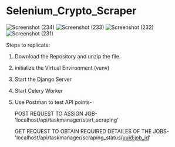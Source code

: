 # Selenium_Crypto_Scraper
 
![Screenshot (234)](https://github.com/Alfastrek/Selenium_Crypto_Scraper/assets/93537649/dd3f0d8c-98c3-49fe-a0de-5c88bc2c3866)
![Screenshot (233)](https://github.com/Alfastrek/Selenium_Crypto_Scraper/assets/93537649/726ce40e-6a25-4366-9f92-d73b3fec8a7d)
![Screenshot (232)](https://github.com/Alfastrek/Selenium_Crypto_Scraper/assets/93537649/eda03145-f3bc-48dc-abf9-5cfdeed5d8e2)
![Screenshot (231)](https://github.com/Alfastrek/Selenium_Crypto_Scraper/assets/93537649/51d25679-26e1-4441-abd1-2c062f121159)

Steps to replicate:

1) Download the Repository and unzip the file.
2) initialize the Virtual Environment (venv)
3) Start the Django Server
4) Start Celery Worker
5) Use Postman to test API points-
   
   POST REQUEST TO ASSIGN JOB-
   'localhost/api/taskmanager/start_scraping'

   GET REQUEST TO OBTAIN REQUIRED DETAILES OF THE JOBS-
   'localhost/api/taskmanager/scraping_status/<uuid:job_id>'
  
